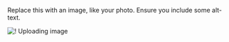 Replace this with an image, like your photo. Ensure you include some alt-text.

![! Uploading image](https://user-images.githubusercontent.com/31805749/141646947-d55f32b6-51e6-4a27-a561-8ab033117964.jpeg)
